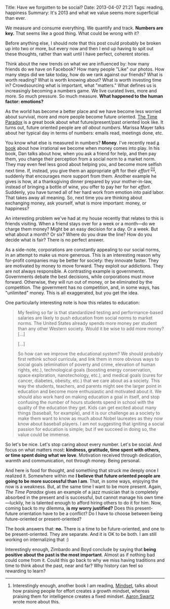 Title: Have we forgotten to be social?
Date: 2013-04-07 21:21
Tags: reading, happiness
Summary: It's 2013 and what we value seems more superficial than ever.

We measure and consume everything. We quantify and track. <strong>Numbers are key.</strong> That seems like a good thing. What could be wrong with it?

Before anything else, I should note that this post could probably be broken up into two or more, but every now and then I end up having to spit out these thoughts, rather than wait until I have perfect, coherent stories.

Think about the new trends on what we are influenced by: how many friends do we have on Facebook? How many people "Like" our photos. How many steps did we take today, how do we rank against our friends? What is worth reading? What is worth knowing about? What is worth investing time in? Crowdsourcing what is important, what "matters." What defines us is increasingly becoming a numbers game. We live curated lives, more and more. So much pressure. So much measure. <strong>What happened to the human factor: emotions?</strong>

As the world has become a better place and we have become less worried about survival, more and more people become future oriented. [The Time Paradox](http://www.amazon.com/Time-Paradox-Psychology-That-Change/dp/1416541993) is a great book about what future/present/past oriented look like. It turns out, future oriented people are <em>all about numbers</em>. Marissa Mayer talks about her typical day in terms of numbers: emails read, meetings done, etc.

You know what else is measured in numbers? <strong>Money</strong>. I've recently read [a book](http://www.amazon.com/Predictably-Irrational-Revised-Expanded-Edition/dp/0061353248) about how irrational we become when money comes into play. In his book, Dan talks about how, when you ask a friend for help, and then pay them, you change their perception from a social norm to a market norm. They may even feel less good about helping you, and become more selfish next time. If, instead, you give them an appropriate gift for their <em>effort</em> <sup>[[1]](#footer-note-superficial-effort)</sup>, suddenly that encourages more support from them. Another example he gives is how, at a thanksgiving dinner prepared by your mother-in-law, instead of bringing a bottle of wine, you offer to pay her for her <em>effort</em>. Suddenly, you have turned all of her hard work from emotion into paid labor. That takes away all meaning. So, next time you are thinking about exchanging money, ask yourself, what is more important: money, or happiness?

An interesting problem we've had at my house recently that relates to this is friends visiting. When a friend stays over for a week or a month&mdash;do we charge them money? Might be an easy decision for a day. Or a week. But what about a month? Or six? Where do you draw the line? How do you decide what is fair? There is no perfect answer.

As a side-note, corporations are constantly appealing to our social norms, in an attempt to make us more generous. This is an interesting reason why for-profit companies may be better for society: they innovate faster. They are motivated by money to move forward. They exploit our addictions. They are not always responsible. A contrasting example is governments. Governments debate the best decisions, while corporations must move forward. Otherwise, they will run out of money, or be eliminated by the competition. The government has no competition, and, in some ways, has "unlimited" money. This is all exaggerated, but you get the idea.

One particularly interesting note is how this relates to education:

> My feeling so far is that standardized testing and performance-based salaries are likely to push education from social norms to market norms. The United States already spends more money per student than any other Western society. Would it be wise to add more money? [...]
>
> [...]
>
> So how can we improve the educational system? We should probably first rethink school curricula, and link them in more obvious ways to social goals (elimination of poverty and crime, elevation of human rights, etc.), technological goals (boosting energy conservation, space exploration, nanotechology, etc.), and medical goals (cures for cancer, diabetes, obesity, etc.) that we care about as a society. This way the students, teachers, and parents might see the larger point in education and become more enthusiastic and motivated about it. We should also work hard on making education a goal in itself, and stop confusing the number of hours students spend in school with the quality of the education they get. Kids can get excited about many things (baseball, for example), and it is our challenge as a society to make them want to know as much about Nobel laureates as they now know about baseball players. I am not suggesting that igniting a social passion for education is simple; but if we succeed in doing so, the value could be immense.

So let's be nice. Let's stop caring about every number. Let's be social. And focus on what matters most: <strong>kindness, gratitude, time spent with others, or time spent doing what we love</strong>. Motivation received through dedication, warmth and communication, not through money. Being personal.

And here is food for thought, and something that struck me deeply once I realized it. Somewhere within me <strong>I believe that future oriented people are going to be more successful than I am</strong>. That, in some ways, enjoying the now is a weakness. But, at the same time I want to be more present. Again, <em>The Time Paradox</em> gives an example of a jazz musician that is completely absorbed in the present and is successful, but cannot manage his own time&mdash;luckily, he is talented enough to afford hiring others to do it for him. Now, coming back to my dilemma, <strong>is my worry justified?</strong> Does this present-future orientation have to be a conflict? Do I have to choose between being future-oriented or present-oriented?

The book answers that: <strong>no.</strong> There is a time to be future-oriented, and one to be present-oriented. They are separate. And it is OK to be both. I am still working on internalizing that :)

Interestingly enough, Zimbardo and Boyd conclude by saying that <strong>being positive about the past is the most important</strong>. Almost as if nothing bad could come from it. Could this go back to why we miss having traditions and time to think about the past, near and far? Why history can feel so rewarding to learn?

<hr>

1. <span id="footer-note-superficial-effort">Interestingly enough, another book I am reading, [Mindset](http://www.amazon.com/Mindset-The-Psychology-Success-ebook/dp/B000FCKPHG/ref=dp_kinw_strp_1), talks about how praising people for effort creates a growth mindset, whereas praising them for intelligence creates a fixed mindset. [Aaron Swartz](http://www.aaronsw.com/weblog/dweck) wrote more about this.</span>
